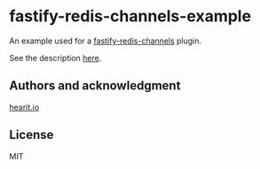 # fastify-redis-channels-example

An example used for a [fastify-redis-channels](https://github.com/hearit-io/fastify-redis-channels) plugin. 

See the description [here](https://github.com/hearit-io/fastify-redis-channels#chat-server).

## Authors and acknowledgment

[hearit.io](https://hearit.io)

## License

MIT
